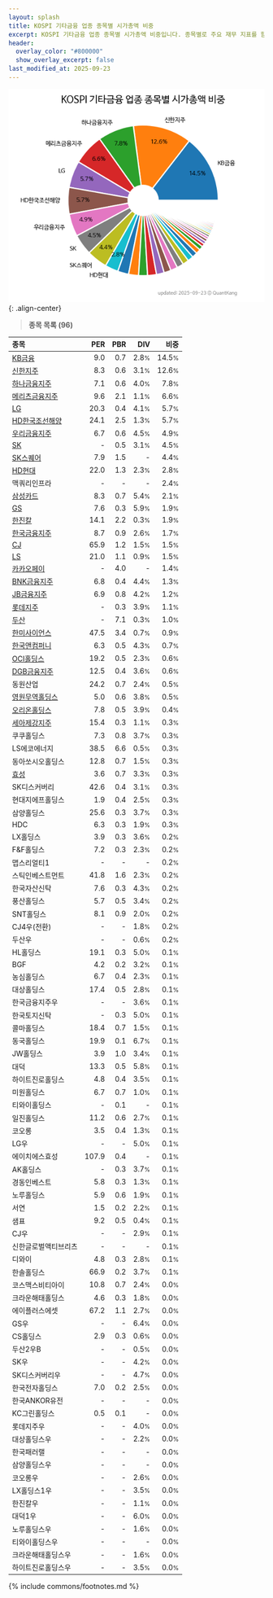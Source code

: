```yaml
---
layout: splash
title: KOSPI 기타금융 업종 종목별 시가총액 비중
excerpt: KOSPI 기타금융 업종 종목별 시가총액 비중입니다. 종목별로 주요 재무 지표를 함께 표시합니다.
header:
  overlay_color: "#800000"
  show_overlay_excerpt: false
last_modified_at: 2025-09-23
---
```



![KOSPI 기타금융 업종 종목별 시가총액 비중](/stats/sector/images/kospi_업종_기타금융_종목.png){: .align-center}


> **종목 목록 (96)**<a id="list"></a>

| **종목** | **PER** | **PBR** | **DIV** | **비중** |
| :------- | ------: | ------: | ------: | -------: |
| [KB금융](/105560/) | 9.0 | 0.7 | 2.8<small>%</small> | 14.5<small>%</small> |
| [신한지주](/055550/) | 8.3 | 0.6 | 3.1<small>%</small> | 12.6<small>%</small> |
| [하나금융지주](/086790/) | 7.1 | 0.6 | 4.0<small>%</small> | 7.8<small>%</small> |
| [메리츠금융지주](/138040/) | 9.6 | 2.1 | 1.1<small>%</small> | 6.6<small>%</small> |
| [LG](/003550/) | 20.3 | 0.4 | 4.1<small>%</small> | 5.7<small>%</small> |
| [HD한국조선해양](/009540/) | 24.1 | 2.5 | 1.3<small>%</small> | 5.7<small>%</small> |
| [우리금융지주](/316140/) | 6.7 | 0.6 | 4.5<small>%</small> | 4.9<small>%</small> |
| [SK](/034730/) | - | 0.5 | 3.1<small>%</small> | 4.5<small>%</small> |
| [SK스퀘어](/402340/) | 7.9 | 1.5 | - | 4.4<small>%</small> |
| [HD현대](/267250/) | 22.0 | 1.3 | 2.3<small>%</small> | 2.8<small>%</small> |
| 맥쿼리인프라 | - | - | - | 2.4<small>%</small> |
| [삼성카드](/029780/) | 8.3 | 0.7 | 5.4<small>%</small> | 2.1<small>%</small> |
| [GS](/078930/) | 7.6 | 0.3 | 5.9<small>%</small> | 1.9<small>%</small> |
| [한진칼](/180640/) | 14.1 | 2.2 | 0.3<small>%</small> | 1.9<small>%</small> |
| [한국금융지주](/071050/) | 8.7 | 0.9 | 2.6<small>%</small> | 1.7<small>%</small> |
| [CJ](/001040/) | 65.9 | 1.2 | 1.5<small>%</small> | 1.5<small>%</small> |
| [LS](/006260/) | 21.0 | 1.1 | 0.9<small>%</small> | 1.5<small>%</small> |
| [카카오페이](/377300/) | - | 4.0 | - | 1.4<small>%</small> |
| [BNK금융지주](/138930/) | 6.8 | 0.4 | 4.4<small>%</small> | 1.3<small>%</small> |
| [JB금융지주](/175330/) | 6.9 | 0.8 | 4.2<small>%</small> | 1.2<small>%</small> |
| [롯데지주](/004990/) | - | 0.3 | 3.9<small>%</small> | 1.1<small>%</small> |
| [두산](/000150/) | - | 7.1 | 0.3<small>%</small> | 1.0<small>%</small> |
| [한미사이언스](/008930/) | 47.5 | 3.4 | 0.7<small>%</small> | 0.9<small>%</small> |
| [한국앤컴퍼니](/000240/) | 6.3 | 0.5 | 4.3<small>%</small> | 0.7<small>%</small> |
| [OCI홀딩스](/010060/) | 19.2 | 0.5 | 2.3<small>%</small> | 0.6<small>%</small> |
| [DGB금융지주](/139130/) | 12.5 | 0.4 | 3.6<small>%</small> | 0.6<small>%</small> |
| 동원산업 | 24.2 | 0.7 | 2.4<small>%</small> | 0.5<small>%</small> |
| [영원무역홀딩스](/009970/) | 5.0 | 0.6 | 3.8<small>%</small> | 0.5<small>%</small> |
| [오리온홀딩스](/001800/) | 7.8 | 0.5 | 3.9<small>%</small> | 0.4<small>%</small> |
| [세아제강지주](/003030/) | 15.4 | 0.3 | 1.1<small>%</small> | 0.3<small>%</small> |
| 쿠쿠홀딩스 | 7.3 | 0.8 | 3.7<small>%</small> | 0.3<small>%</small> |
| LS에코에너지 | 38.5 | 6.6 | 0.5<small>%</small> | 0.3<small>%</small> |
| 동아쏘시오홀딩스 | 12.8 | 0.7 | 1.5<small>%</small> | 0.3<small>%</small> |
| [효성](/004800/) | 3.6 | 0.7 | 3.3<small>%</small> | 0.3<small>%</small> |
| SK디스커버리 | 42.6 | 0.4 | 3.1<small>%</small> | 0.3<small>%</small> |
| 현대지에프홀딩스 | 1.9 | 0.4 | 2.5<small>%</small> | 0.3<small>%</small> |
| 삼양홀딩스 | 25.6 | 0.3 | 3.7<small>%</small> | 0.3<small>%</small> |
| HDC | 6.3 | 0.3 | 1.9<small>%</small> | 0.3<small>%</small> |
| LX홀딩스 | 3.9 | 0.3 | 3.6<small>%</small> | 0.2<small>%</small> |
| F&F홀딩스 | 7.2 | 0.3 | 2.3<small>%</small> | 0.2<small>%</small> |
| 맵스리얼티1 | - | - | - | 0.2<small>%</small> |
| 스틱인베스트먼트 | 41.8 | 1.6 | 2.3<small>%</small> | 0.2<small>%</small> |
| 한국자산신탁 | 7.6 | 0.3 | 4.3<small>%</small> | 0.2<small>%</small> |
| 풍산홀딩스 | 5.7 | 0.5 | 3.4<small>%</small> | 0.2<small>%</small> |
| SNT홀딩스 | 8.1 | 0.9 | 2.0<small>%</small> | 0.2<small>%</small> |
| CJ4우(전환) | - | - | 1.8<small>%</small> | 0.2<small>%</small> |
| 두산우 | - | - | 0.6<small>%</small> | 0.2<small>%</small> |
| HL홀딩스 | 19.1 | 0.3 | 5.0<small>%</small> | 0.1<small>%</small> |
| BGF | 4.2 | 0.2 | 3.2<small>%</small> | 0.1<small>%</small> |
| 농심홀딩스 | 6.7 | 0.4 | 2.3<small>%</small> | 0.1<small>%</small> |
| 대상홀딩스 | 17.4 | 0.5 | 2.8<small>%</small> | 0.1<small>%</small> |
| 한국금융지주우 | - | - | 3.6<small>%</small> | 0.1<small>%</small> |
| 한국토지신탁 | - | 0.3 | 5.0<small>%</small> | 0.1<small>%</small> |
| 콜마홀딩스 | 18.4 | 0.7 | 1.5<small>%</small> | 0.1<small>%</small> |
| 동국홀딩스 | 19.9 | 0.1 | 6.7<small>%</small> | 0.1<small>%</small> |
| JW홀딩스 | 3.9 | 1.0 | 3.4<small>%</small> | 0.1<small>%</small> |
| 대덕 | 13.3 | 0.5 | 5.8<small>%</small> | 0.1<small>%</small> |
| 하이트진로홀딩스 | 4.8 | 0.4 | 3.5<small>%</small> | 0.1<small>%</small> |
| 미원홀딩스 | 6.7 | 0.7 | 1.0<small>%</small> | 0.1<small>%</small> |
| 티와이홀딩스 | - | 0.1 | - | 0.1<small>%</small> |
| 일진홀딩스 | 11.2 | 0.6 | 2.7<small>%</small> | 0.1<small>%</small> |
| 코오롱 | 3.5 | 0.4 | 1.3<small>%</small> | 0.1<small>%</small> |
| LG우 | - | - | 5.0<small>%</small> | 0.1<small>%</small> |
| 에이치에스효성 | 107.9 | 0.4 | - | 0.1<small>%</small> |
| AK홀딩스 | - | 0.3 | 3.7<small>%</small> | 0.1<small>%</small> |
| 경동인베스트 | 5.8 | 0.3 | 1.3<small>%</small> | 0.1<small>%</small> |
| 노루홀딩스 | 5.9 | 0.6 | 1.9<small>%</small> | 0.1<small>%</small> |
| 서연 | 1.5 | 0.2 | 2.2<small>%</small> | 0.1<small>%</small> |
| 샘표 | 9.2 | 0.5 | 0.4<small>%</small> | 0.1<small>%</small> |
| CJ우 | - | - | 2.9<small>%</small> | 0.1<small>%</small> |
| 신한글로벌액티브리츠 | - | - | - | 0.1<small>%</small> |
| 디와이 | 4.8 | 0.3 | 2.8<small>%</small> | 0.1<small>%</small> |
| 한솔홀딩스 | 66.9 | 0.2 | 3.7<small>%</small> | 0.1<small>%</small> |
| 코스맥스비티아이 | 10.8 | 0.7 | 2.4<small>%</small> | 0.0<small>%</small> |
| 크라운해태홀딩스 | 4.6 | 0.3 | 1.8<small>%</small> | 0.0<small>%</small> |
| 에이플러스에셋 | 67.2 | 1.1 | 2.7<small>%</small> | 0.0<small>%</small> |
| GS우 | - | - | 6.4<small>%</small> | 0.0<small>%</small> |
| CS홀딩스 | 2.9 | 0.3 | 0.6<small>%</small> | 0.0<small>%</small> |
| 두산2우B | - | - | 0.5<small>%</small> | 0.0<small>%</small> |
| SK우 | - | - | 4.2<small>%</small> | 0.0<small>%</small> |
| SK디스커버리우 | - | - | 4.7<small>%</small> | 0.0<small>%</small> |
| 한국전자홀딩스 | 7.0 | 0.2 | 2.5<small>%</small> | 0.0<small>%</small> |
| 한국ANKOR유전 | - | - | - | 0.0<small>%</small> |
| KC그린홀딩스 | 0.5 | 0.1 | - | 0.0<small>%</small> |
| 롯데지주우 | - | - | 4.0<small>%</small> | 0.0<small>%</small> |
| 대상홀딩스우 | - | - | 2.2<small>%</small> | 0.0<small>%</small> |
| 한국패러랠 | - | - | - | 0.0<small>%</small> |
| 삼양홀딩스우 | - | - | - | 0.0<small>%</small> |
| 코오롱우 | - | - | 2.6<small>%</small> | 0.0<small>%</small> |
| LX홀딩스1우 | - | - | 3.5<small>%</small> | 0.0<small>%</small> |
| 한진칼우 | - | - | 1.1<small>%</small> | 0.0<small>%</small> |
| 대덕1우 | - | - | 6.0<small>%</small> | 0.0<small>%</small> |
| 노루홀딩스우 | - | - | 1.6<small>%</small> | 0.0<small>%</small> |
| 티와이홀딩스우 | - | - | - | 0.0<small>%</small> |
| 크라운해태홀딩스우 | - | - | 1.6<small>%</small> | 0.0<small>%</small> |
| 하이트진로홀딩스우 | - | - | 3.5<small>%</small> | 0.0<small>%</small> |

{% include commons/footnotes.md %}